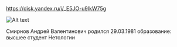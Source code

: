 https://disk.yandex.ru/i/_E5JO-u9IkW75g

![![Alt text](IMG_0938.jpg)](https://disk.yandex.ru/i/_E5JO-u9IkW75)

Смирнов Андрей Валентинович
родился 29.03.1981
образование: высшее
студент Нетологии 